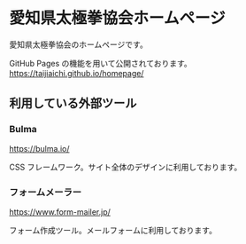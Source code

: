 # 愛知県太極拳協会ホームページ

愛知県太極拳協会のホームページです。

GitHub Pages の機能を用いて公開されております。
https://taijiaichi.github.io/homepage/

## 利用している外部ツール

### Bulma

https://bulma.io/

CSS フレームワーク。サイト全体のデザインに利用しております。

### フォームメーラー

https://www.form-mailer.jp/

フォーム作成ツール。メールフォームに利用しております。
